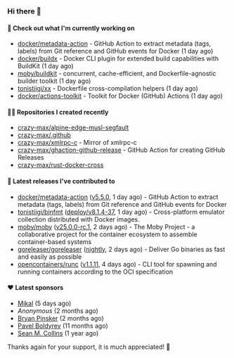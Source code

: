 ### Hi there 👋

#### 👷 Check out what I'm currently working on

- [docker/metadata-action](https://github.com/docker/metadata-action) - GitHub Action to extract metadata (tags, labels) from Git reference and GitHub events for Docker (1 day ago)
- [docker/buildx](https://github.com/docker/buildx) - Docker CLI plugin for extended build capabilities with BuildKit (1 day ago)
- [moby/buildkit](https://github.com/moby/buildkit) - concurrent, cache-efficient, and Dockerfile-agnostic builder toolkit (1 day ago)
- [tonistiigi/xx](https://github.com/tonistiigi/xx) - Dockerfile cross-compilation helpers (1 day ago)
- [docker/actions-toolkit](https://github.com/docker/actions-toolkit) - Toolkit for Docker (GitHub) Actions (1 day ago)

#### 👨‍💻 Repositories I created recently

- [crazy-max/alpine-edge-musl-segfault](https://github.com/crazy-max/alpine-edge-musl-segfault)
- [crazy-max/.github](https://github.com/crazy-max/.github)
- [crazy-max/xmlrpc-c](https://github.com/crazy-max/xmlrpc-c) - Mirror of xmlrpc-c
- [crazy-max/ghaction-github-release](https://github.com/crazy-max/ghaction-github-release) - GitHub Action for creating GitHub Releases
- [crazy-max/rust-docker-cross](https://github.com/crazy-max/rust-docker-cross)

#### 🚀 Latest releases I've contributed to

- [docker/metadata-action](https://github.com/docker/metadata-action) ([v5.5.0](https://github.com/docker/metadata-action/releases/tag/v5.5.0), 1 day ago) - GitHub Action to extract metadata (tags, labels) from Git reference and GitHub events for Docker
- [tonistiigi/binfmt](https://github.com/tonistiigi/binfmt) ([deploy/v8.1.4-37](https://github.com/tonistiigi/binfmt/releases/tag/deploy/v8.1.4-37), 1 day ago) - Cross-platform emulator collection distributed with Docker images.
- [moby/moby](https://github.com/moby/moby) ([v25.0.0-rc.1](https://github.com/moby/moby/releases/tag/v25.0.0-rc.1), 2 days ago) - The Moby Project - a collaborative project for the container ecosystem to assemble container-based systems
- [goreleaser/goreleaser](https://github.com/goreleaser/goreleaser) ([nightly](https://github.com/goreleaser/goreleaser/releases/tag/nightly), 2 days ago) - Deliver Go binaries as fast and easily as possible
- [opencontainers/runc](https://github.com/opencontainers/runc) ([v1.1.11](https://github.com/opencontainers/runc/releases/tag/v1.1.11), 4 days ago) - CLI tool for spawning and running containers according to the OCI specification

#### ❤️ Latest sponsors
- [Mikal](https://github.com/Ifiht) (5 days ago)
- _Anonymous_ (2 months ago)
- [Bryan Pinsker](https://github.com/BryanPinsker) (2 months ago)
- [Pavel Boldyrev](https://github.com/bpg) (11 months ago)
- [Sean M. Collins](https://github.com/sc68cal) (1 year ago)

Thanks again for your support, it is much appreciated! 🙏

